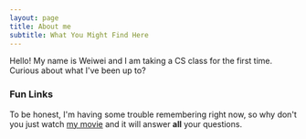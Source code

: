 ```yaml
---
layout: page
title: About me
subtitle: What You Might Find Here
---
```


Hello! My name is Weiwei and I am taking a CS class for the first time. Curious about what I've been up to? 



### Fun Links

To be honest, I'm having some trouble remembering right now, so why don't you just watch [my movie](https://en.wikipedia.org/wiki/The_Princess_Bride_%28film%29) and it will answer **all** your questions.
